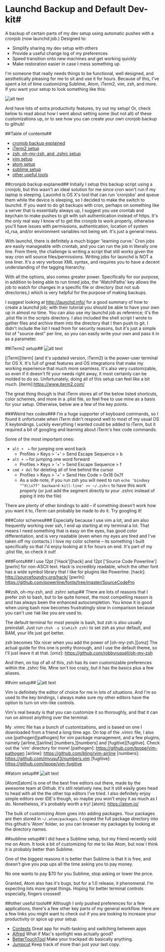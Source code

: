 # Launchd Backup and Default Dev-kit#
A backup of certain parts of my dev setup using automatic pushes with a cronjob (now launchd job.) Designed to:
- Simplify sharing my dev setup with others
- Provide a useful change log of my preferences
- Speed transition onto new machines and get working quickly
- Make restoration easier in case I mess something up

I'm someone that really needs things to be functional, well designed, and aesthetically pleasing for me to sit and use it for hours. Because of this, I've spent a lot of time customizing Sublime, Atom, iTerm2, vim, zsh, and more. If you want your setup to look something like this:

![alt text](https://github.com/ryanjhill/cronjobBackup/blob/master/pictures/screenshot1.jpg "Setup Screenshot")

And have lots of extra productivity features, try out my setup! Or, check below to read about how I went about setting some (but not all) of these customizations up, or to see how you can create your own cronjob backup to github!

##Table of contents##
- [cronjob backup explained](#cronjob-backup-explained)
- [iTerm2 setup](#iTerm2-setup)
- [zsh, oh-my-zsh, and .zshrc setup](#zsh-oh-my-zsh-and-zshrc-setup)
- [vim setup](#vim-setup)
- [atom setup](#atom-setup)
- [sublime setup](#sublime-setup)
- [other useful tools](#other-useful-tools)

##cronjob backup explained##
Initially I setup this backup script using a cronjob, but this wasn't an ideal solution for me since cron won't run if my laptop is sleeping. Laucnhd is OS X's tool that can run 'cronjobs' and queue them while the device is sleeping, so I decided to make the switch to launchd. If you want to do git backups with cron, perhaps on something like a server that is essentially always up, I suggest you use crontab and keychain to make pushes to git with ssh authentication instead of https. It's the only real way I know of to get the cronjob to work properly, otherwise you'll have issues with permissions, authentication, location of system id_rsa, and/or environment variables not being set. It's just a general mess.

With launchd, there is definitely a much bigger 'learning curve.' Cron jobs are easily manageable with crontab, and you can run the job in literally one line. From there, the challenge is writing a script that still works given the way cron will source files/permissions. Writing jobs for launchd is NOT a one liner. It's a very verbose XML syntax, and requires you to have a decent understanding of the tagging hierarchy.

With all the options, also comes greater power. Specifically for our purpose, in addition to being able to run timed jobs, the 'WatchPaths' key allows the job to watch for changes in a specific file or directory (but not sub directories,) which is very helpful for the purpose of making backups.

I suggest looking at http://launchd.info/ for a good summary of how to create a launchd job; with their tutorial you should be able to have your own up in almost no time. You can also use my launchd job as reference; it's the .plist file in the scripts directory. I also included the shell script I wrote to gather files and archive them into the directory that I then push to git. I didn't include the list I read from for security reasons, but it's just a simple list of "source dest" per line, so you can easily write your own and pass it in as a parameter.

##iTerm2 setup##
![alt text](https://github.com/ryanjhill/cronjobBackup/blob/master/pictures/iterm2.jpg "iTerm2 Screenshot")

[iTerm][iterm] (and it's updated version, iTerm2) is the power-user terminal for OS X. It's full of great features and OS integrations that make my working experience that much more seamless. It's also very customizable, so even if it doesn't fit your needs right away, it most certainly can be molded to do so. Unfortunately, doing all of this setup can feel like a bit much.
[iterm]:https://www.iterm2.com/

The great thing though is that iTerm stores all of the below listed shortcuts, color schemes, and more in a .plist file, so feel free to use mine as a basis for your setup. Otherwise, below are a few of the key points.

###Weird hex codes###
I'm a huge supporter of keyboard commands, so I found it unfortunate when iTerm didn't respond well to most of my usual OS X keybindings. Luckily everything I wanted could be added to iTerm, but it required a bit of googling and learning about iTerm's hex code commands.

Some of the most important ones:
- `alt +  ⟵` for jumping one word back
  - Profiles > Keys > '+' > Send Escape Sequence > b
- `alt + ⟶` for jumping one word forward
  - Profiles > Keys > '+' > Send Escape Sequence > f
- `cmd + del` for deleting all of line behind the cursor
  - Profiles > Keys > '+' > Send Hex Code > 0x18 0x7f
  - As a side note, if you run zsh you will need to run `echo 'bindkey "^X\\x7f" backward-kill-line' >> ~/.zshrc` to have this work properly (or just add the segment directly to your .zshrc instead of piping it into the file)

There are plenty of other bindings to add – if something doesn't work how you want it to, iTerm can probably be made to do it. Try googling it!

###Color schemes###
Especially because I use vim a lot, and am also frequently working over ssh, I end up starting at my terminal a lot. That means I need something that is easy on the eyes, has good color differentiation, and is very readable (even when my eyes are tired and I've taken off my contacts.) I love my color scheme – its something I built specifically so that I'd enjoy looking at it for hours on end. It's part of my .plist file, so check it out!

###Fonts###
I use 12pt ['Hack'][hack] and 12pt ['Source Code Powerline'][pwrln] for non-ASCII text. Hack is incredibly readable, which the other font has a wide symbol library that I like for plugins like Powerline.
[hack]: http://sourcefoundry.org/hack/
[pwrln]: https://github.com/powerline/fonts/tree/master/SourceCodePro

##zsh, oh-my-zsh, and .zshrc setup##
There are lots of reasons that I prefer zsh to bash, but to be quite honest, the most compelling reason is and has always been the enhanced autocompletion. You know it is good when using bash now becomes frustratingly slow in comparison because you can't use `TAB` like you are used to.

The default terminal for most people is bash, but zsh is also usually preinstall. Just run `chsh -s $(which zsh)` to set zsh as your default, and BAM, your life just got better.

zsh becomes 10x nicer when you add the power of [oh-my-zsh.][omz] The actual guide for this one is pretty thorough, and I use the default theme, so I'll just leave it at that.
[omz]: https://github.com/robbyrussell/oh-my-zsh

And then, on top of all of this, zsh has its own customizable preferences within the .zshrc file. Mine isn't too crazy, but it has the basics plus a few aliases.

##vim setup##
![alt text](https://github.com/ryanjhill/cronjobBackup/blob/master/pictures/vimeditor.jpg "Vim Screenshot")

Vim is definitely the editor of choice for me in lots of situations. And I'm so used to the key bindings, I always make sure my other editors have the option to turn on vim-like controls.

Vim's real beauty is that you can customize it so thoroughly, and that it can run on almost anything over the terminal.

My .vimrc file has a bunch of customizations, and is based on one I downloaded from a friend a long time ago. On top of the .vimrc file, I also use [pathogen][pathogen] for vim package management, and a few plugins, namely [airline,][airline] [numbers,][numbers] and [fugitive][fugitive]. Check out the 'vim' directory for more!
[pathogen]: https://github.com/tpope/vim-pathogen
[airline]: https://github.com/bling/vim-airline
[numbers]: https://github.com/myusuf3/numbers.vim
[fugitive]: https://github.com/tpope/vim-fugitive

##atom setup##
![alt text](https://github.com/ryanjhill/cronjobBackup/blob/master/pictures/atom.jpg "Atom Screenshot")

[Atom][atom] is one of the best free editors out there, made by the awesome team at Github. It's still relatively new, but it still easily goes head to head with all the the other top editors I've tried. I also definitely enjoy simple editors over IDE's though, so maybe you won't enjoy it as much as I do. Nonetheless, it's probably worth a try!
[atom]: https://atom.io/

The bulk of customizing Atom goes into adding packages. Your packages are then stored in `~/.atom/packages`. I copied the full package directory into this github's 'Atom' folder, so you can browser my packages by looking at the directory names.

##sublime setup##
I did have a Sublime setup, but my friend recently sold me on Atom. It took a bit of customizing for me to like Atom, but now I think it is probably better than Sublime.

One of the biggest reasons it is better than Sublime is that it is free, and doesn't give you pop ups all the time asking you to pay money.

No one wants to pay $70 for you Sublime, stop asking or lower the price.

Granted, Atom also has it's bugs, but for a 1.0 release, it phenomenal. I'm expecting lots more great things. Hoping for better terminal controls especially, fingers crossed!

##other useful tools##
Although I only pushed preferences for a few applications, there's a few other key parts of my general workflow. Here are a few links you might want to check out if you are looking to increase your productivity or spice up your setup.

- [Contexts](https://contexts.co/)
Great app for multi-tasking and switching between apps
- [Alfred](https://www.alfredapp.com/)
What if Mac's spotlight was actually good?
- [BetterTouchTool](http://www.boastr.net/)
Make your trackpad do basically anything.
- [Jumpcut](http://jumpcut.sourceforge.net/)
Keep track of more than just your last copy.

